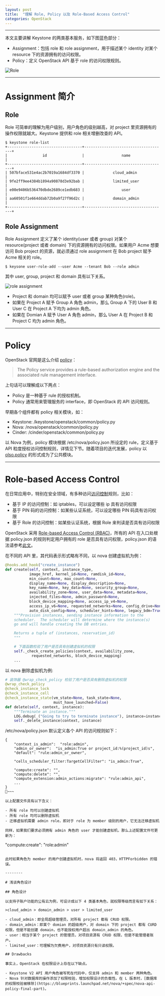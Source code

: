```yaml
---
layout: post
title:  "理解 Role, Policy 以及 Role-Based Access Control"
categories: OpenStack
---
```


----------

本文主要讲解 Keystone 的两类基本服务，如下图蓝色部分：

- Assignment：包括 role 和 role assignment，用于描述某个 identity 对某个 resource 下的资源拥有的访问权限。
- Policy：定义 OpenStack API 基于 role 的访问权限规则。

![Role](http://7xp2eu.com1.z0.glb.clouddn.com/roleandpolicyRBAC.png)


----------

# Assignment 简介

## Role 

Role 可简单的理解为用户级别，用户角色的级别越高，对 project 里资源拥有的操作权限就越大。Keystone 提供和 role 相关增删改查的 API。

~~~shell
$ keystone role-list
+----------------------------------+-------------------------------------+
|                id                |                 name                |
+----------------------------------+-------------------------------------+
| 507bface531e4ac2b7019a1684df3370 |             cloud_admin             |
| 9fe2ff9ee4384b1894a90878d3e92bab |             limited_user            |
| e00e9406b536470dbde2689ce1edb683 |                 user                |
| aa60501f1e664ddab72b0a9f27f96d2c |             domain_admin            |
+----------------------------------+-------------------------------------+
~~~

## Role Assignment

Role Assignment 定义了某个 identity(user 或者 group) 对某个 resource(project 或者 domain) 下的资源拥有的访问权限。如果用户 Acme 想要访问 Bob project 的资源，就必须通过 role assignment 在 Bob project 赋予 Acme 相关的 role。

~~~shell
$ keysone user-role-add --user Acme --tenant Bob --role admin
~~~

其中 user, group, project 和 domain 具有以下关系。 

![role assignment](http://7xp2eu.com1.z0.glb.clouddn.com/roleassignment.png)

- Project 和 domain 均可以赋予 user 或者 group 某种角色(role)。
- 如果在 Project A 赋予 Group A 角色 admin，那么 Group A 下的 User B 和 User C 在 Project A 下均为 admin 角色。
- 如果在 Domian A 赋予 User A 角色 admin，那么 User A 在 Project B 和 Project C 均为 admin 角色。

----------

# Policy

OpenStack 官网是这么介绍 [policy](http://docs.openstack.org/developer/keystone/architecture.html)：

> The Policy service provides a rule-based authorization engine and the associated rule management interface.

上句话可以理解成以下两点：

- Policy 是一种基于 rule 的授权机制。
- Policy 通常用来管理服务的 interface，即 OpenStack 的 API 访问规则。

早期各个组件都有 policy 相关模块，如：

- Keystone: /keystone/openstack/common/policy.py
- Nova: /nova/openstack/common/policy.py
- Cinder: /cinder/openstack/common/policy.py

以 Nova 为例，policy 模块根据 /etc/nova/policy.json 所设定的 rule，定义基于 API 粒度授权访问控制规则，详情见下节。随着项目的迭代发展，policy 以 [olso.policy](http://docs.openstack.org/developer/oslo.policy/) 的形式成为了公共模块。

----------

# Role-based Access Control

在日常应用中，特别在安全领域，有多种访问[访问控制](https://en.wikipedia.org/wiki/Access_control)规则，比如：

- 基于 IP 的访问控制：如 iptables，可以设定哪些 ip 具有访问权限
- 基于 PIN 码的访问控制：如某些认证系统，可以设定哪些 PIN 码具有访问权限
- 基于 Role 的访问控制：如某些认证系统，根据 Role 来判读是否具有访问权限

OpenStack 采用 [Role-based Access Control (RBAC)](https://en.wikipedia.org/wiki/Role-based_access_control)，所有的 API 在入口处根据 policy.json 的规则判定用户拥有的 role 是否具有访问权限，policy.json 的语法请参考[此文](http://docs.openstack.org/kilo/config-reference/content/policy-json-file.html)。

在不同的 API 里，其代码表示形式略有不同，以 nova 创建虚拟机为例：

~~~ python
@hooks.add_hook("create_instance")
def create(self, context, instance_type,
           image_href, kernel_id=None, ramdisk_id=None,
           min_count=None, max_count=None,
           display_name=None, display_description=None,
           key_name=None, key_data=None, security_group=None,
           availability_zone=None, user_data=None, metadata=None,
           injected_files=None, admin_password=None,
           block_device_mapping=None, access_ip_v4=None,
           access_ip_v6=None, requested_networks=None, config_drive=None,
           auto_disk_config=None, scheduler_hints=None, legacy_bdm=True):
    """Provision instances, sending instance information to the
    scheduler.  The scheduler will determine where the instance(s)
    go and will handle creating the DB entries.

    Returns a tuple of (instances, reservation_id)
    """

    # 下面函数检验了用户是否具有创建虚拟机的权限
    self._check_create_policies(context, availability_zone,
            requested_networks, block_device_mapping)
    ...
~~~

以 nova 删除虚拟机为例:

~~~ python
# 装饰器 @wrap_check_policy 检验了用户是否具有删除虚拟机的权限
@wrap_check_policy
@check_instance_lock
@check_instance_cell
@check_instance_state(vm_state=None, task_state=None,
                      must_have_launched=False)
def delete(self, context, instance):
    """Terminate an instance."""
    LOG.debug(_("Going to try to terminate instance"), instance=instance)
    self._delete_instance(context, instance)
~~~

/etc/nova/policy.json 默认定义各个 API 的访问规则如下：

~~~
{
    "context_is_admin":  "role:admin",
    "admin_or_owner":  "is_admin:True or project_id:%(project_id)s",
    "default": "rule:admin_or_owner",

    "cells_scheduler_filter:TargetCellFilter": "is_admin:True",

    "compute:create": "",
    "compute:delete": "",
    "compute_extension:admin_actions:migrate": "rule:admin_api",
    ...
}   
~~~

以上配置文件具有以下含义：

- 所有 role 均可以创建虚拟机
- 所有 role 均可以删除虚拟机
- 迁移虚拟机需要 admin role，即对于 role 为 member 级别的用户，它无法迁移虚拟机

同样，如果我们要求必须拥有 admin 角色的 user 才能创建虚拟机，那么上述配置文件可更新为：

~~~
"compute:create": "role:admin"
~~~

此时如果角色为 member 的用户创建虚拟机时，nova 将返回 403，HTTPForbidden 的错误。

--------

# 浅谈角色设计

## 角色设计

以支持子账户功能的公有云为例，可设计成以下 4 类基本角色，就权限等级而言有如下关系：

>cloud_admin > domain_admin > user > limited_user

- cloud_admin：即全局超级管理员，对所有 project 都有 CRUD 权限。
- domain_admin：即某个 domian 的超级用户，对 domain 下的 project 都有 CURD 权限，但是不能创建 domain，也不能授权用户超出 domain_admin 的角色。
- user：相当于某个 project 的管理员，对项目资源有 CRUD 权限，但是不能管理者账户。
- limited_user：可理解为欠费用户，对项目资源只有只读权限。

## Drawbacks

事实上，OpenStack 在权限设计上存在以下缺点。

- Keystone V2 API 用户角色被写死在代码中，仅支持 admin 和 member 两种角色。
- Nova 针对数据库的操作添加了权限校验，增加权限设计的负载性。在 L 版本时，[数据库的权限校验被移除](https://blueprints.launchpad.net/nova/+spec/nova-api-policy-final-part)。
